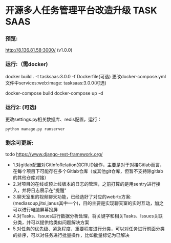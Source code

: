# 开源多人任务管理平台改造升级 TASK SAAS

### 预览:
http://8.136.81.58:3000/ (v1.0.0)

### 运行:（需docker)
docker build . -t tasksaas:3.0.0 -f Dockerfile(可选)
更改docker-compose.yml文件中services:web:image: tasksaas:3.0.0(可选)

docker-compose build
docker-compose up -d

### 运行2: (可选)
更改settings.py相关数据库、redis配置，运行：
```
python manage.py runserver
```

### 剩余可更新:
todo https://www.django-rest-framework.org/

- 1.对gitlab配置对GitInfoRelation的CRUD操作，主要是对于对接Gitlab而言，在每个项目下可能存在多个Gitlab仓库（或其他git仓库，但暂不支持除gitlab的其他仓库对接）   
- 2.对项目的在线或预上线版本的日志的管理，之前打算的是用sentry进行接入，并将日志展示在"提醒"  
- 3.聊天室里的视频聊天功能，已经选好了对应的webrtc方案:(mediasoup,jitsi,janus其中一个)，目的主要是实现聊天室的实时互动，加之可以进行电脑屏幕投屏     
- 4.对Tasks、Issues进行数据分析处理，将关键字和相关Tasks、Issues关联分类，并可以提供给类似问题解决方案  
- 5.对任务的优先级、紧急程度、重要程度进行分类，可以对任务进行前面分类的排序，可以对任务进行批量操作，比如批量标记为已解决   




